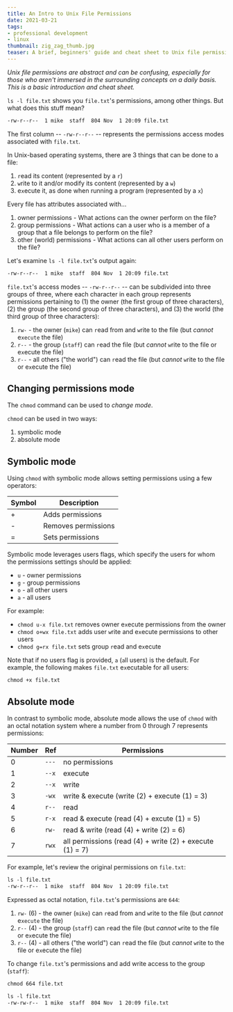 ```yaml
---
title: An Intro to Unix File Permissions
date: 2021-03-21
tags:
- professional development
- linux
thumbnail: zig_zag_thumb.jpg
teaser: A brief, beginners' guide and cheat sheet to Unix file permissions.
---
```


_Unix file permissions are abstract and can be confusing, especially for those who aren't immersed in the surrounding concepts on a daily basis. This is a basic introduction and cheat sheet._

`ls -l file.txt` shows you `file.txt`'s permissions, among other things. But what does this stuff mean?

```txt
-rw-r--r--  1 mike  staff  804 Nov  1 20:09 file.txt
```

The first column -- `-rw-r--r--` -- represents the permissions access modes associated with `file.txt`.

In Unix-based operating systems, there are 3 things that can be done to a file:

1. `r`ead its content (represented by a `r`)
2. `w`rite to it and/or modify its content (represented by a `w`)
3. e`x`ecute it, as done when running a program (represented by a `x`)

Every file has attributes associated with...

1. owner permissions - What actions can the owner perform on the file?
2. group permissions - What actions can a user who is a member of a group that a file belongs to perform on the file?
3. other (world) permissions - What actions can all other users perform on the file?

Let's examine `ls -l file.txt`'s output again:

```txt
-rw-r--r--  1 mike  staff  804 Nov  1 20:09 file.txt
```

`file.txt`'s access modes -- `-rw-r--r--` -- can be subdivided into three groups of three, where each character in each group represents permissions pertaining to (1) the owner (the first group of three characters), (2) the group (the second group of three characters), and (3) the world (the third group of three characters):

1. `rw-` - the owner (`mike`) can `r`ead from and `w`rite to the file (but _cannot_ e`xecute` the file)
2. `r--` - the group (`staff`) can `r`ead the file (but _cannot_ `w`rite to the file or e`x`ecute the file)
3. `r--` - all others ("the world") can `r`ead the file (but _cannot_ `w`rite to the file or e`x`ecute the file)

## Changing permissions mode

The `chmod` command can be used to _change mode_.

`chmod` can be used in two ways:

1. symbolic mode
2. absolute mode

## Symbolic mode

Using `chmod` with symbolic mode allows setting permissions using a few operators:

| Symbol | Description |
|-|-|
| + | Adds permissions |
| - | Removes permissions |
| = | Sets permissions |

Symbolic mode leverages users flags, which specify the users for whom the permissions settings should be applied:

* `u` - owner permissions
* `g` - group permissions
* `o` - all other users
* `a` - all users

For example:

* `chmod u-x file.txt` removes owner e`x`ecute permissions from the owner
* `chmod o+wx file.txt` adds user `w`rite and e`x`ecute permissions to other users
* `chmod g=rx file.txt` sets group `r`ead and e`x`ecute

Note that if no users flag is provided, `a` (`a`ll users) is the default. For example, the following makes `file.txt` e`x`ecutable for all users:

```text
chmod +x file.txt
```

## Absolute mode

In contrast to symbolic mode, absolute mode allows the use of `chmod` with an octal notation system where a number from 0 through 7 represents permissions:

| Number | Ref | Permissions |
|-|-|-|
| 0 | `---` | no permissions |
| 1 | `--x` | execute |
| 2 | `--x` | write |
| 3 | `-wx` | write & execute (write (2) + execute (1) = 3) |
| 4 | `r--` | read |
| 5 | `r-x` | read & execute (read (4) + excute (1) = 5) |
| 6 | `rw-` | read & write (read (4) + write (2) = 6) |
| 7 | `rwx` | all permissions (read (4) + write (2) + execute (1) = 7) |

For example, let's review the original permissions on `file.txt`:

```txt
ls -l file.txt
-rw-r--r--  1 mike  staff  804 Nov  1 20:09 file.txt
```

Expressed as octal notation, `file.txt`'s permissions are `644`:

1. `rw-` (6) - the owner (`mike`) can `r`ead from and `w`rite to the file (but _cannot_ e`xecute` the file)
2. `r--` (4) - the group (`staff`) can `r`ead the file (but _cannot_ `w`rite to the file or e`x`ecute the file)
3. `r--` (4) - all others ("the world") can `r`ead the file (but _cannot_ `w`rite to the file or e`x`ecute the file)

To change `file.txt`'s permissions and add write access to the group (`staff`):

```txt
chmod 664 file.txt

ls -l file.txt
-rw-rw-r--  1 mike  staff  804 Nov  1 20:09 file.txt
```
